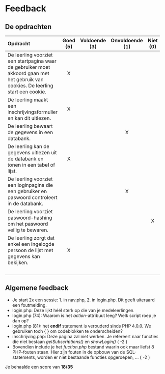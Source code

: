 # Feedback #
## De opdrachten ##
| Opdracht | Goed (5) | Voldoende (3) | Onvoldoende (1) | Niet (0) | Score (35) |
| :------- | :---: | :---------: | :-----------: | :----: |---:|
| De leerling voorziet een startpagina waar de gebruiker moet akkoord gaan met het gebruik van cookies. De leerling start een cookie. | X | | | |5 |
| De leerling maakt een inschrijvingsformulier en kan dit uitlezen.  | X | | | | 5|
| De leerling bewaart de gegevens in een databank.  | | | X | | 1|
| De leerling kan de gegevens uitlezen uit de databank en tonen in een tabel of lijst.  | X | | | | 5|
| De leerling voorziet een loginpagina die een gebruiker en paswoord controleert in de databank. | | | X | | 1|
| De leerling voorziet paswoord-hashing om het paswoord veilig te bewaren.  | | | | X | 0|
| De leerling zorgt dat enkel een ingelogde persoon de lijst met gegevens kan bekijken. | X | | | | 5|
||||||22|


## Algemene feedback ##
* Je start 2x een sessie: 1. in nav.php, 2. in login.php. Dit geeft uiteraard een foutmelding.
* login.php: Deze lijkt héél sterk op die van je medeleerlingen.
* login.php (74): Waarom is het _action_-attribuut leeg? Welk script roep je dan op?
* login.php (81): het **endif** statement is verouderd sinds PHP 4.0.0. We gebruiken toch { } om codeblokken te onderscheiden?
* inschrijving.php: Deze pagina zal niet werken. Je refereert naar functies die niet bestaan *getSubscriptions()* en *showLogin()* ( -2 )
* Bovendien include je het *fuction.php* bestand waarin ook maar liefst 8 PHP-fouten staan. Hier zijn fouten in de opbouw van de SQL-statements, worden er niet bestaande functies opgeroepen, ... ( -2 )

Je behaalde een score van __18/35__

